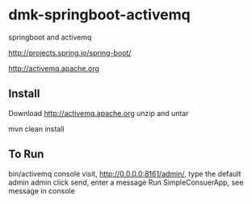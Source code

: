 dmk-springboot-activemq
=========

springboot and activemq

http://projects.spring.io/spring-boot/

http://activemq.apache.org

Install
---
Download http://activemq.apache.org
unzip and untar

mvn clean install

To Run
---
bin/activemq console
visit, http://0.0.0.0:8161/admin/, type the default admin admin
click send, enter a message
Run SimpleConsuerApp, see message in console





